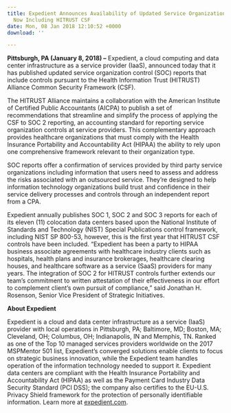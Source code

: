 ```yaml
---
title: Expedient Announces Availability of Updated Service Organization Control Reports,
  Now Including HITRUST CSF
date: Mon, 08 Jan 2018 12:10:52 +0000
download: ''

---
```

**Pittsburgh, PA (January 8, 2018) –** Expedient, a cloud computing and data center infrastructure as a service provider (IaaS), announced today that it has published updated service organization control (SOC) reports that include controls pursuant to the Health Information Trust (HITRUST) Alliance Common Security Framework (CSF). 

The HITRUST Alliance maintains a collaboration with the American Institute of Certified Public Accountants (AICPA) to publish a set of recommendations that streamline and simplify the process of applying the CSF to SOC 2 reporting, an accounting standard for reporting service organization controls at service providers. This complementary approach provides healthcare organizations that must comply with the Health Insurance Portability and Accountability Act (HIPAA) the ability to rely upon one comprehensive framework relevant to their organization type. 

SOC reports offer a confirmation of services provided by third party service organizations including information that users need to assess and address the risks associated with an outsourced service. They’re designed to help information technology organizations build trust and confidence in their service delivery processes and controls through an independent report from a CPA. 

Expedient annually publishes SOC 1, SOC 2 and SOC 3 reports for each of its eleven (11) colocation data centers based upon the National Institute of Standards and Technology (NIST) Special Publications control framework, including NIST SP 800-53, however, this is the first year that HITRUST CSF controls have been included. “Expedient has been a party to HIPAA business associate agreements with healthcare industry clients such as hospitals, health plans and insurance brokerages, healthcare clearing houses, and healthcare software as a service (SaaS) providers for many years. The integration of SOC 2 for HITRUST controls further extends our team’s commitment to written attestation of their effectiveness in our effort to complement client’s own pursuit of compliance,” said Jonathan H. Rosenson, Senior Vice President of Strategic Initiatives. 

**About Expedient** 

Expedient is a cloud and data center infrastructure as a service (IaaS) provider with local operations in Pittsburgh, PA; Baltimore, MD; Boston, MA; Cleveland, OH; Columbus, OH; Indianapolis, IN and Memphis, TN. Ranked as one of the Top 10 managed services providers worldwide on the 2017 MSPMentor 501 list, Expedient’s converged solutions enable clients to focus on strategic business innovation, while the Expedient team handles operation of the information technology needed to support it. Expedient data centers are compliant with the Health Insurance Portability and Accountability Act (HIPAA) as well as the Payment Card Industry Data Security Standard (PCI DSS); the company also certifies to the EU-U.S. Privacy Shield framework for the protection of personally identifiable information. Learn more at [expedient.com](https://www.expedient.com).
